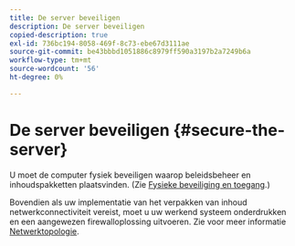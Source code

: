 ```yaml
---
title: De server beveiligen
description: De server beveiligen
copied-description: true
exl-id: 736bc194-8058-469f-8c73-ebe67d3111ae
source-git-commit: be43bbbd1051886c8979ff590a3197b2a7249b6a
workflow-type: tm+mt
source-wordcount: '56'
ht-degree: 0%

---
```


# De server beveiligen {#secure-the-server}

U moet de computer fysiek beveiligen waarop beleidsbeheer en inhoudspakketten plaatsvinden. (Zie [Fysieke beveiliging en toegang](../../aaxs-secure-deployment-guidelines/physical-sec-and-access.md).)

Bovendien als uw implementatie van het verpakken van inhoud netwerkconnectiviteit vereist, moet u uw werkend systeem onderdrukken en een aangewezen firewalloplossing uitvoeren. Zie voor meer informatie [Netwerktopologie](../../aaxs-secure-deployment-guidelines/overview/network-topology.md).
